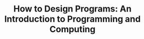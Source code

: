 ---
title: "How to Design Programs: An Introduction to Programming and Computing"
showDate: false
draft: false
tags: ["classic","poem"]
link: "https://www.amazon.com/How-Design-Programs-Introduction-Programming/dp/0262534800/ref=sr_1_1_sspa?ie=UTF8&qid=1534804792&sr=8-1-spons&keywords=how+to+design+programs&psc=1"
read: ""
---